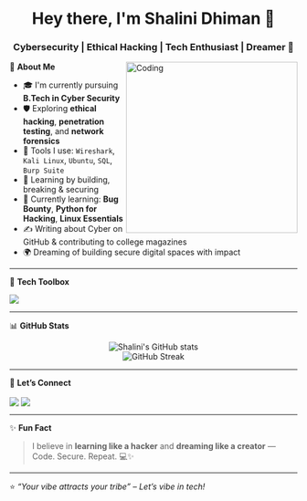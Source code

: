 <h1 align="center">Hey there, I'm Shalini Dhiman 👋</h1>
<h3 align="center">Cybersecurity | Ethical Hacking | Tech Enthusiast | Dreamer 🌙</h3>

<img align="right" alt="Coding" width="300" src="https://media.giphy.com/media/3o7TKr3ZZ0vXqJxZUk/giphy.gif">

🌟 **About Me**

- 🎓 I'm currently pursuing **B.Tech in Cyber Security**
- 🛡️ Exploring **ethical hacking**, **penetration testing**, and **network forensics**
- 🧠 Tools I use: `Wireshark`, `Kali Linux`, `Ubuntu`, `SQL`, `Burp Suite`
- 💼 Learning by building, breaking & securing
- 🌱 Currently learning: **Bug Bounty**, **Python for Hacking**, **Linux Essentials**
- ✍️ Writing about Cyber on GitHub & contributing to college magazines
- 🌍 Dreaming of building secure digital spaces with impact

---

🧰 **Tech Toolbox**

<p align="left">
  <img src="https://skillicons.dev/icons?i=linux,python,bash,github,html,css,vscode,mysql,windows" />
</p>

---

📊 **GitHub Stats**

<p align="center">
  <img src="https://github-readme-stats.vercel.app/api?username=shalini-dhiman&show_icons=true&theme=tokyonight" alt="Shalini's GitHub stats" />
  <br>
  <img src="https://github-readme-streak-stats.herokuapp.com/?user=shalini-dhiman&theme=tokyonight" alt="GitHub Streak" />
</p>

---

🔗 **Let’s Connect**

<p align="left">
  <a href="https://github.com/shalini-dhiman" target="blank"><img align="center" src="https://img.shields.io/badge/GitHub-100000?style=for-the-badge&logo=github&logoColor=white" /></a>
  <a href="https://www.linkedin.com/in/shalini-dhiman-5b9529282/" target="blank"><img align="center" src="https://img.shields.io/badge/LinkedIn-0077B5?style=for-the-badge&logo=linkedin&logoColor=white" /></a>
</p>

---

✨ **Fun Fact**

> I believe in **learning like a hacker** and **dreaming like a creator** — Code. Secure. Repeat. 💻✨

---

⭐️ *“Your vibe attracts your tribe” – Let’s vibe in tech!*  
